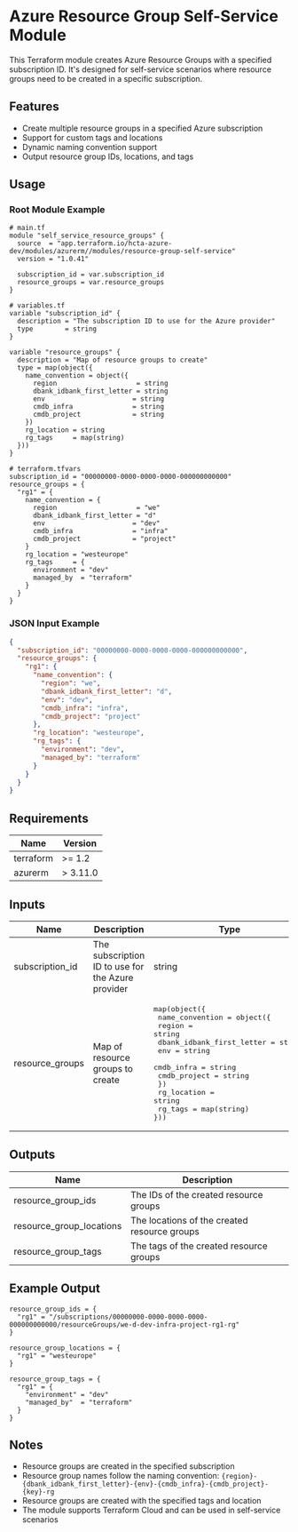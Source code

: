 # Azure Resource Group Self-Service Module

This Terraform module creates Azure Resource Groups with a specified subscription ID. It's designed for self-service scenarios where resource groups need to be created in a specific subscription.

## Features

- Create multiple resource groups in a specified Azure subscription
- Support for custom tags and locations
- Dynamic naming convention support
- Output resource group IDs, locations, and tags

## Usage

### Root Module Example

```hcl
# main.tf
module "self_service_resource_groups" {
  source  = "app.terraform.io/hcta-azure-dev/modules/azurerm//modules/resource-group-self-service"
  version = "1.0.41"

  subscription_id = var.subscription_id
  resource_groups = var.resource_groups
}

# variables.tf
variable "subscription_id" {
  description = "The subscription ID to use for the Azure provider"
  type        = string
}

variable "resource_groups" {
  description = "Map of resource groups to create"
  type = map(object({
    name_convention = object({
      region                    = string
      dbank_idbank_first_letter = string
      env                      = string
      cmdb_infra               = string
      cmdb_project             = string
    })
    rg_location = string
    rg_tags     = map(string)
  }))
}

# terraform.tfvars
subscription_id = "00000000-0000-0000-0000-000000000000"
resource_groups = {
  "rg1" = {
    name_convention = {
      region                    = "we"
      dbank_idbank_first_letter = "d"
      env                      = "dev"
      cmdb_infra               = "infra"
      cmdb_project             = "project"
    }
    rg_location = "westeurope"
    rg_tags     = {
      environment = "dev"
      managed_by  = "terraform"
    }
  }
}
```

### JSON Input Example

```json
{
  "subscription_id": "00000000-0000-0000-0000-000000000000",
  "resource_groups": {
    "rg1": {
      "name_convention": {
        "region": "we",
        "dbank_idbank_first_letter": "d",
        "env": "dev",
        "cmdb_infra": "infra",
        "cmdb_project": "project"
      },
      "rg_location": "westeurope",
      "rg_tags": {
        "environment": "dev",
        "managed_by": "terraform"
      }
    }
  }
}
```

## Requirements

| Name | Version |
|------|---------|
| terraform | >= 1.2 |
| azurerm | > 3.11.0 |

## Inputs

| Name | Description | Type | Default | Required |
|------|-------------|------|---------|:--------:|
| subscription_id | The subscription ID to use for the Azure provider | string | n/a | yes |
| resource_groups | Map of resource groups to create | <pre>map(object({<br>  name_convention = object({<br>    region                    = string<br>    dbank_idbank_first_letter = string<br>    env                      = string<br>    cmdb_infra               = string<br>    cmdb_project             = string<br>  })<br>  rg_location = string<br>  rg_tags     = map(string)<br>}))</pre> | n/a | yes |

## Outputs

| Name | Description |
|------|-------------|
| resource_group_ids | The IDs of the created resource groups |
| resource_group_locations | The locations of the created resource groups |
| resource_group_tags | The tags of the created resource groups |

## Example Output

```hcl
resource_group_ids = {
  "rg1" = "/subscriptions/00000000-0000-0000-0000-000000000000/resourceGroups/we-d-dev-infra-project-rg1-rg"
}

resource_group_locations = {
  "rg1" = "westeurope"
}

resource_group_tags = {
  "rg1" = {
    "environment" = "dev"
    "managed_by"  = "terraform"
  }
}
```

## Notes

- Resource groups are created in the specified subscription
- Resource group names follow the naming convention: `{region}-{dbank_idbank_first_letter}-{env}-{cmdb_infra}-{cmdb_project}-{key}-rg`
- Resource groups are created with the specified tags and location
- The module supports Terraform Cloud and can be used in self-service scenarios 